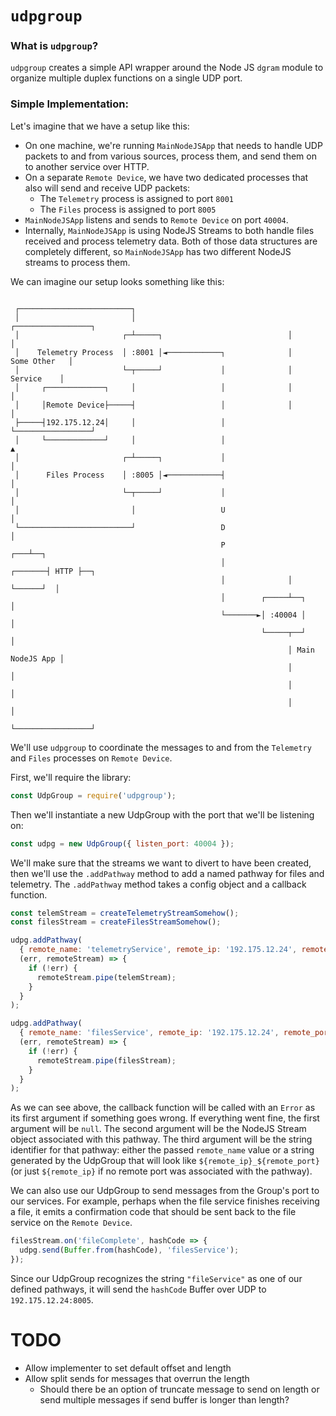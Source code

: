 # `udpgroup`

### What is `udpgroup`?
`udpgroup` creates a simple API wrapper around the Node JS `dgram` module to organize multiple duplex functions on a single UDP port.

### Simple Implementation:

Let's imagine that we have a setup like this:
* On one machine, we're running `MainNodeJSApp` that needs to handle UDP packets to and from various sources, process them, and send them on to another service over HTTP.
* On a separate `Remote Device`, we have two dedicated processes that also will send and receive UDP packets:
  * The `Telemetry` process is assigned to port `8001`
  * The `Files` process is assigned to port `8005`
* `MainNodeJSApp` listens and sends to `Remote Device` on port `40004`.
* Internally, `MainNodeJSApp` is using NodeJS Streams to both handle files received and process telemetry data. Both of those data structures are completely different, so `MainNodeJSApp` has two different NodeJS streams to process them.

We can imagine our setup looks something like this:
<!-- <image
  src="https://drive.google.com/uc?id=18s-cfDLfnuG7VR53S_kKaq_PBUu2bIk3"
  alt="A system diagram with MainNodeJSApp connected over UDP to ports 8001 and 8005 on Remote Device; see github readme for image"
/> -->
```

 ┌─────────────────────────┐
 │                         │                                  ┌─────────────────┐
 │                       ┌─┴─────┐                            │                 │
 │    Telemetry Process  │ :8001 │◄────────────┐              │    Some Other   │
 │                       └─┬─────┘             │              │      Service    │
 │     ┌─────────────┐     │                   │              │                 │
 │     │Remote Device├─────┤                   │              │                 │
 ├─────┤192.175.12.24│     │                   │              └─────────────────┘
 │     └─────────────┘     │                   │                          ▲
 │                       ┌─┴─────┐             │                          │
 │      Files Process    │ :8005 │◄────────────┤                          │
 │                       └─┬─────┘             │                          │
 │                         │                   U                          │
 └─────────────────────────┘                   D                          │
                                               P                      ┌───┴──┐
                                               │              ┌───────┤ HTTP ├──┐
                                               │              │       └──────┘  │
                                               │        ┌─────┴──┐              │
                                               └───────►│ :40004 │              │
                                                        └─────┬──┘              │
                                                              │ Main NodeJS App │
                                                              │                 │
                                                              │                 │
                                                              │                 │
                                                              └─────────────────┘

```

We'll use `udpgroup` to coordinate the messages to and from the `Telemetry` and `Files` processes on `Remote Device`.

First, we'll require the library:
```js
const UdpGroup = require('udpgroup');
```

Then we'll instantiate a new UdpGroup with the port that we'll be listening on:
```js
const udpg = new UdpGroup({ listen_port: 40004 });
```

We'll make sure that the streams we want to divert to have been created, then we'll use the `.addPathway` method to add a named pathway for files and telemetry. The `.addPathway` method takes a config object and a callback function.
```js
const telemStream = createTelemetryStreamSomehow();
const filesStream = createFilesStreamSomehow();

udpg.addPathway(
  { remote_name: 'telemetryService', remote_ip: '192.175.12.24', remote_port: 8001 },
  (err, remoteStream) => {
    if (!err) {
      remoteStream.pipe(telemStream);
    }
  }
);

udpg.addPathway(
  { remote_name: 'filesService', remote_ip: '192.175.12.24', remote_port: 8005 },
  (err, remoteStream) => {
    if (!err) {
      remoteStream.pipe(filesStream);
    }
  }
);
```
As we can see above, the callback function will be called with an `Error` as its first argument if something goes wrong. If everything went fine, the first argument will be `null`. The second argument will be the NodeJS Stream object associated with this pathway. The third argument will be the string identifier for that pathway: either the passed `remote_name` value or a string generated by the UdpGroup that will look like `${remote_ip}_${remote_port}` (or just `${remote_ip}` if no remote port was associated with the pathway).

We can also use our UdpGroup to send messages from the Group's port to our services. For example, perhaps when the file service finishes receiving a file, it emits a confirmation code that should be sent back to the file service on the `Remote Device`.

```js
filesStream.on('fileComplete', hashCode => {
  udpg.send(Buffer.from(hashCode), 'filesService');
});
```
Since our UdpGroup recognizes the string `"fileService"` as one of our defined pathways, it will send the `hashCode` Buffer over UDP to `192.175.12.24:8005`.

# TODO
* Allow implementer to set default offset and length
* Allow split sends for messages that overrun the length
  - Should there be an option of truncate message to send on length or send multiple messages if send buffer is longer than length?

